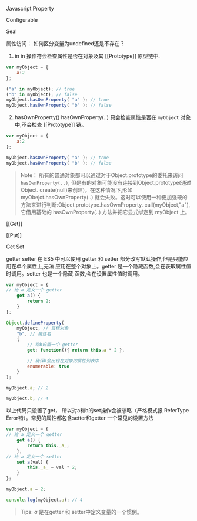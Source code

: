 


Javascript Property



Configurable


Seal


属性访问：
如何区分变量为undefined还是不存在？

1. in
in 操作符会检查属性是否在对象及其 [[Prototype]] 原型链中.
```javascript
var myObject = { 
	a:2
};

("a" in myObject); // true
("b" in myObject); // false
myObject.hasOwnProperty( "a" ); // true
myObject.hasOwnProperty( "b" ); // false

```

2. hasOwnProperty()
hasOwnProperty(..) 只会检查属性是否在 `myObject` 对象中,不会检查 [[Prototype]] 链。
```javascript
var myObject = { 
	a:2
};

myObject.hasOwnProperty( "a" ); // true
myObject.hasOwnProperty( "b" ); // false

```

> Note： 所有的普通对象都可以通过对于Object.prototype的委托来访问 `hasOwnProperty(..)`, 但是有的对象可能没有连接到Object.prototype(通过 Object. create(null)来创建)。在这种情况下,形如 myObejct.hasOwnProperty(..) 就会失败。这时可以使用一种更加强硬的方法来进行判断:Object.prototype.hasOwnProperty. call(myObject,"a"),它借用基础的 hasOwnProperty(..) 方法并把它显式绑定到 myObject 上。


[[Get]]

[[Put]]

Get Set


getter setter
在 ES5 中可以使用 getter 和 setter 部分改写默认操作,但是只能应用在单个属性上,无法 应用在整个对象上。getter 是一个隐藏函数,会在获取属性值时调用。setter 也是一个隐藏 函数,会在设置属性值时调用。

```javascript
var myObject = {
// 给 a 定义一个 getter 
	get a() {
		return 2; 
	}
};

Object.defineProperty( 
	myObject, // 目标对象 
	"b", // 属性名
	{
		// 给b设置一个 getter
		get: function(){ return this.a * 2 },

		// 确保b会出现在对象的属性列表中
		enumerable: true
	}
);

myObject.a; // 2

myObject.b; // 4


```

以上代码只设置了get， 所以对a和b的set操作会被忽略（严格模式报 ReferType Error错）。常见的属性都包含setter和getter
一个常见的设置方法
```javascript
var myObject = {
// 给 a 定义一个 getter 
	get a() {
		return this._a_; 
	},
// 给 a 定义一个 setter 
	set a(val) {
		this._a_ = val * 2;
	}
};

myObject.a = 2;

console.log(myObject.a); // 4
```

> Tips: _a_  是在getter 和 setter中定义变量的一个惯例。
